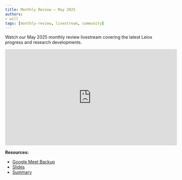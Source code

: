 ```yaml
---
title: Monthly Review – May 2025
authors:
- will
tags: [monthly-review, livestream, community]
---
```


Watch our May 2025 monthly review livestream covering the latest Leios progress and research developments.

<iframe width="560" height="315" src="https://www.youtube.com/embed/wXqKpQT2H3Y" title="Leios Monthly Review - May 2025" frameborder="0" allow="accelerometer; autoplay; clipboard-write; encrypted-media; gyroscope; picture-in-picture; web-share" allowfullscreen></iframe>

**Resources:**
- [Google Meet Backup](https://drive.google.com/file/d/1PEflCWO6loG9iaQaITgwmMX5LSkUV27c/view?usp=sharing)
- [Slides](https://docs.google.com/presentation/d/1QNlCG33G6uC86sv4pWWMvxsqwNwXxx9-yjCPqEabpbo/edit?usp=sharing)
- [Summary](https://docs.google.com/document/d/1Q0E2R14Mxsg46bwdlopq_1GobFJrZAGoh2Ukj2BtW9s/edit?usp=sharing)
